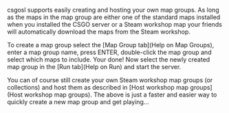 csgosl supports easily creating and hosting your own map groups. As long as the maps in the map group are either one of the standard maps installed when you installed the CSGO server or a Steam workshop map your friends will automatically download the maps from the Steam workshop. 

To create a map group select the [Map Group tab](Help on Map Groups), enter a map group name, press ENTER, double-click the map group and select which maps to include. Your done! Now select the newly created map group in the [Run tab](Help on Run) and start the server.

You can of course still create your own Steam workshop map groups (or collections) and host them as described in [Host workshop map groups](Host workshop map groups). The above is just a faster and easier way to quickly create a new map group and get playing...